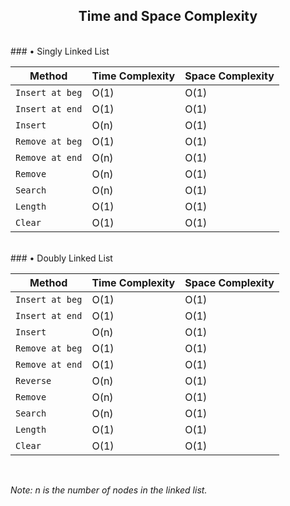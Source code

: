 <center>

## Time and Space Complexity

</center>
<br>
### • Singly Linked List 

| Method            | Time Complexity | Space Complexity |
| ----------------- | --------------- | ---------------- |
| `Insert at beg`   | O(1)            | O(1)             |
| `Insert at end`   | O(1)            | O(1)             |
| `Insert`          | O(n)            | O(1)             |
| `Remove at beg`   | O(1)            | O(1)             |
| `Remove at end`   | O(n)            | O(1)             |
| `Remove`          | O(n)            | O(1)             |
| `Search`          | O(n)            | O(1)             |
| `Length`          | O(1)            | O(1)             |
| `Clear`           | O(1)            | O(1)             |

<br>
### • Doubly Linked List

| Method            | Time Complexity | Space Complexity |
| ----------------- | --------------- | ---------------- |
| `Insert at beg`   | O(1)            | O(1)             |
| `Insert at end`   | O(1)            | O(1)             |
| `Insert`          | O(n)            | O(1)             |
| `Remove at beg`   | O(1)            | O(1)             |
| `Remove at end`   | O(1)            | O(1)             |
| `Reverse`         | O(n)            | O(1)             |
| `Remove`          | O(n)            | O(1)             |
| `Search`          | O(n)            | O(1)             |
| `Length`          | O(1)            | O(1)             |
| `Clear`           | O(1)            | O(1)             |

<br>

*Note: n is the number of nodes in the linked list.*
